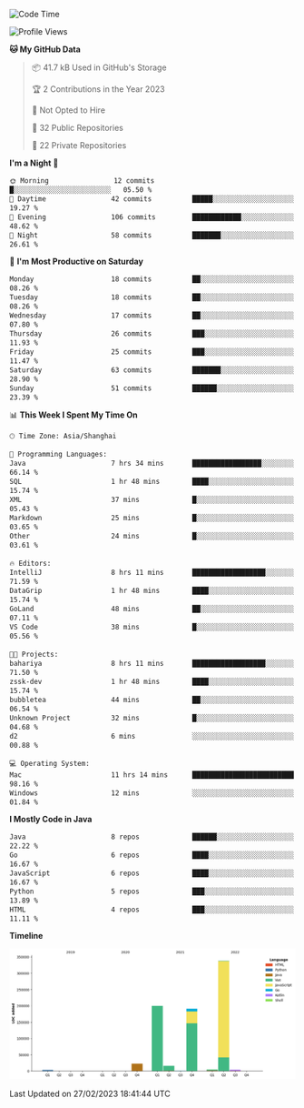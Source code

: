 <!--START_SECTION:waka-->
![Code Time](http://img.shields.io/badge/Code%20Time-1%2C611%20hrs%2058%20mins-blue)

![Profile Views](http://img.shields.io/badge/Profile%20Views-0-blue)

**🐱 My GitHub Data** 

> 📦 41.7 kB Used in GitHub's Storage 
 > 
> 🏆 2 Contributions in the Year 2023
 > 
> 🚫 Not Opted to Hire
 > 
> 📜 32 Public Repositories 
 > 
> 🔑 22 Private Repositories 
 > 
**I'm a Night 🦉** 

```text
🌞 Morning                12 commits          █░░░░░░░░░░░░░░░░░░░░░░░░   05.50 % 
🌆 Daytime                42 commits          █████░░░░░░░░░░░░░░░░░░░░   19.27 % 
🌃 Evening                106 commits         ████████████░░░░░░░░░░░░░   48.62 % 
🌙 Night                  58 commits          ███████░░░░░░░░░░░░░░░░░░   26.61 % 
```
📅 **I'm Most Productive on Saturday** 

```text
Monday                   18 commits          ██░░░░░░░░░░░░░░░░░░░░░░░   08.26 % 
Tuesday                  18 commits          ██░░░░░░░░░░░░░░░░░░░░░░░   08.26 % 
Wednesday                17 commits          ██░░░░░░░░░░░░░░░░░░░░░░░   07.80 % 
Thursday                 26 commits          ███░░░░░░░░░░░░░░░░░░░░░░   11.93 % 
Friday                   25 commits          ███░░░░░░░░░░░░░░░░░░░░░░   11.47 % 
Saturday                 63 commits          ███████░░░░░░░░░░░░░░░░░░   28.90 % 
Sunday                   51 commits          ██████░░░░░░░░░░░░░░░░░░░   23.39 % 
```


📊 **This Week I Spent My Time On** 

```text
🕑︎ Time Zone: Asia/Shanghai

💬 Programming Languages: 
Java                     7 hrs 34 mins       █████████████████░░░░░░░░   66.14 % 
SQL                      1 hr 48 mins        ████░░░░░░░░░░░░░░░░░░░░░   15.74 % 
XML                      37 mins             █░░░░░░░░░░░░░░░░░░░░░░░░   05.43 % 
Markdown                 25 mins             █░░░░░░░░░░░░░░░░░░░░░░░░   03.65 % 
Other                    24 mins             █░░░░░░░░░░░░░░░░░░░░░░░░   03.61 % 

🔥 Editors: 
IntelliJ                 8 hrs 11 mins       ██████████████████░░░░░░░   71.59 % 
DataGrip                 1 hr 48 mins        ████░░░░░░░░░░░░░░░░░░░░░   15.74 % 
GoLand                   48 mins             ██░░░░░░░░░░░░░░░░░░░░░░░   07.11 % 
VS Code                  38 mins             █░░░░░░░░░░░░░░░░░░░░░░░░   05.56 % 

🐱‍💻 Projects: 
bahariya                 8 hrs 11 mins       ██████████████████░░░░░░░   71.50 % 
zssk-dev                 1 hr 48 mins        ████░░░░░░░░░░░░░░░░░░░░░   15.74 % 
bubbletea                44 mins             ██░░░░░░░░░░░░░░░░░░░░░░░   06.54 % 
Unknown Project          32 mins             █░░░░░░░░░░░░░░░░░░░░░░░░   04.68 % 
d2                       6 mins              ░░░░░░░░░░░░░░░░░░░░░░░░░   00.88 % 

💻 Operating System: 
Mac                      11 hrs 14 mins      █████████████████████████   98.16 % 
Windows                  12 mins             ░░░░░░░░░░░░░░░░░░░░░░░░░   01.84 % 
```

**I Mostly Code in Java** 

```text
Java                     8 repos             ██████░░░░░░░░░░░░░░░░░░░   22.22 % 
Go                       6 repos             ████░░░░░░░░░░░░░░░░░░░░░   16.67 % 
JavaScript               6 repos             ████░░░░░░░░░░░░░░░░░░░░░   16.67 % 
Python                   5 repos             ███░░░░░░░░░░░░░░░░░░░░░░   13.89 % 
HTML                     4 repos             ███░░░░░░░░░░░░░░░░░░░░░░   11.11 % 
```



**Timeline**

![Lines of Code chart](https://raw.githubusercontent.com/youtiaoguagua/youtiaoguagua/master/assets/bar_graph.png)


 Last Updated on 27/02/2023 18:41:44 UTC
<!--END_SECTION:waka-->